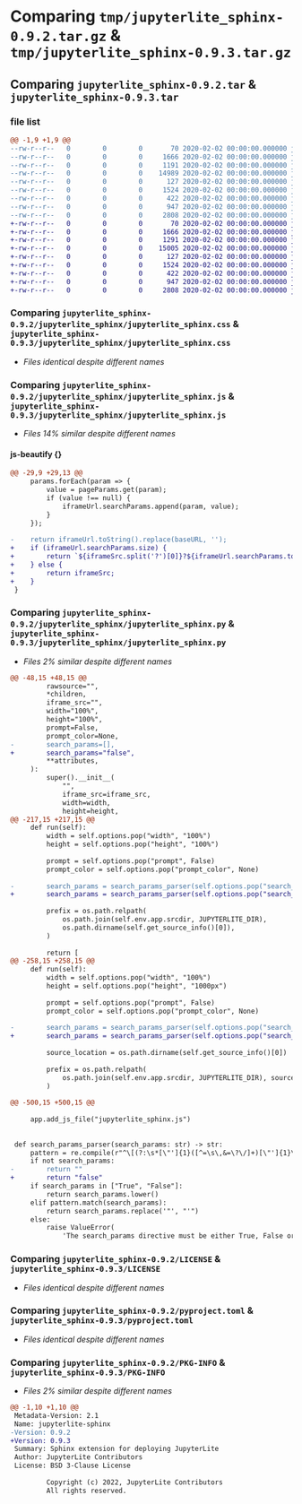 # Comparing `tmp/jupyterlite_sphinx-0.9.2.tar.gz` & `tmp/jupyterlite_sphinx-0.9.3.tar.gz`

## Comparing `jupyterlite_sphinx-0.9.2.tar` & `jupyterlite_sphinx-0.9.3.tar`

### file list

```diff
@@ -1,9 +1,9 @@
--rw-r--r--   0        0        0       70 2020-02-02 00:00:00.000000 jupyterlite_sphinx-0.9.2/jupyterlite_sphinx/__init__.py
--rw-r--r--   0        0        0     1666 2020-02-02 00:00:00.000000 jupyterlite_sphinx-0.9.2/jupyterlite_sphinx/jupyterlite_sphinx.css
--rw-r--r--   0        0        0     1191 2020-02-02 00:00:00.000000 jupyterlite_sphinx-0.9.2/jupyterlite_sphinx/jupyterlite_sphinx.js
--rw-r--r--   0        0        0    14989 2020-02-02 00:00:00.000000 jupyterlite_sphinx-0.9.2/jupyterlite_sphinx/jupyterlite_sphinx.py
--rw-r--r--   0        0        0      127 2020-02-02 00:00:00.000000 jupyterlite_sphinx-0.9.2/.gitignore
--rw-r--r--   0        0        0     1524 2020-02-02 00:00:00.000000 jupyterlite_sphinx-0.9.2/LICENSE
--rw-r--r--   0        0        0      422 2020-02-02 00:00:00.000000 jupyterlite_sphinx-0.9.2/README.md
--rw-r--r--   0        0        0      947 2020-02-02 00:00:00.000000 jupyterlite_sphinx-0.9.2/pyproject.toml
--rw-r--r--   0        0        0     2808 2020-02-02 00:00:00.000000 jupyterlite_sphinx-0.9.2/PKG-INFO
+-rw-r--r--   0        0        0       70 2020-02-02 00:00:00.000000 jupyterlite_sphinx-0.9.3/jupyterlite_sphinx/__init__.py
+-rw-r--r--   0        0        0     1666 2020-02-02 00:00:00.000000 jupyterlite_sphinx-0.9.3/jupyterlite_sphinx/jupyterlite_sphinx.css
+-rw-r--r--   0        0        0     1291 2020-02-02 00:00:00.000000 jupyterlite_sphinx-0.9.3/jupyterlite_sphinx/jupyterlite_sphinx.js
+-rw-r--r--   0        0        0    15005 2020-02-02 00:00:00.000000 jupyterlite_sphinx-0.9.3/jupyterlite_sphinx/jupyterlite_sphinx.py
+-rw-r--r--   0        0        0      127 2020-02-02 00:00:00.000000 jupyterlite_sphinx-0.9.3/.gitignore
+-rw-r--r--   0        0        0     1524 2020-02-02 00:00:00.000000 jupyterlite_sphinx-0.9.3/LICENSE
+-rw-r--r--   0        0        0      422 2020-02-02 00:00:00.000000 jupyterlite_sphinx-0.9.3/README.md
+-rw-r--r--   0        0        0      947 2020-02-02 00:00:00.000000 jupyterlite_sphinx-0.9.3/pyproject.toml
+-rw-r--r--   0        0        0     2808 2020-02-02 00:00:00.000000 jupyterlite_sphinx-0.9.3/PKG-INFO
```

### Comparing `jupyterlite_sphinx-0.9.2/jupyterlite_sphinx/jupyterlite_sphinx.css` & `jupyterlite_sphinx-0.9.3/jupyterlite_sphinx/jupyterlite_sphinx.css`

 * *Files identical despite different names*

### Comparing `jupyterlite_sphinx-0.9.2/jupyterlite_sphinx/jupyterlite_sphinx.js` & `jupyterlite_sphinx-0.9.3/jupyterlite_sphinx/jupyterlite_sphinx.js`

 * *Files 14% similar despite different names*

#### js-beautify {}

```diff
@@ -29,9 +29,13 @@
     params.forEach(param => {
         value = pageParams.get(param);
         if (value !== null) {
             iframeUrl.searchParams.append(param, value);
         }
     });
 
-    return iframeUrl.toString().replace(baseURL, '');
+    if (iframeUrl.searchParams.size) {
+        return `${iframeSrc.split('?')[0]}?${iframeUrl.searchParams.toString()}`;
+    } else {
+        return iframeSrc;
+    }
 }
```

### Comparing `jupyterlite_sphinx-0.9.2/jupyterlite_sphinx/jupyterlite_sphinx.py` & `jupyterlite_sphinx-0.9.3/jupyterlite_sphinx/jupyterlite_sphinx.py`

 * *Files 2% similar despite different names*

```diff
@@ -48,15 +48,15 @@
         rawsource="",
         *children,
         iframe_src="",
         width="100%",
         height="100%",
         prompt=False,
         prompt_color=None,
-        search_params=[],
+        search_params="false",
         **attributes,
     ):
         super().__init__(
             "",
             iframe_src=iframe_src,
             width=width,
             height=height,
@@ -217,15 +217,15 @@
     def run(self):
         width = self.options.pop("width", "100%")
         height = self.options.pop("height", "100%")
 
         prompt = self.options.pop("prompt", False)
         prompt_color = self.options.pop("prompt_color", None)
 
-        search_params = search_params_parser(self.options.pop("search_params", ""))
+        search_params = search_params_parser(self.options.pop("search_params", False))
 
         prefix = os.path.relpath(
             os.path.join(self.env.app.srcdir, JUPYTERLITE_DIR),
             os.path.dirname(self.get_source_info()[0]),
         )
 
         return [
@@ -258,15 +258,15 @@
     def run(self):
         width = self.options.pop("width", "100%")
         height = self.options.pop("height", "1000px")
 
         prompt = self.options.pop("prompt", False)
         prompt_color = self.options.pop("prompt_color", None)
 
-        search_params = search_params_parser(self.options.pop("search_params", ""))
+        search_params = search_params_parser(self.options.pop("search_params", False))
 
         source_location = os.path.dirname(self.get_source_info()[0])
 
         prefix = os.path.relpath(
             os.path.join(self.env.app.srcdir, JUPYTERLITE_DIR), source_location
         )
 
@@ -500,15 +500,15 @@
 
     app.add_js_file("jupyterlite_sphinx.js")
 
 
 def search_params_parser(search_params: str) -> str:
     pattern = re.compile(r"^\[(?:\s*[\"']{1}([^=\s\,&=\?\/]+)[\"']{1}\s*\,?)+\]$")
     if not search_params:
-        return ""
+        return "false"
     if search_params in ["True", "False"]:
         return search_params.lower()
     elif pattern.match(search_params):
         return search_params.replace('"', "'")
     else:
         raise ValueError(
             'The search_params directive must be either True, False or ["param1", "param2"].\n'
```

### Comparing `jupyterlite_sphinx-0.9.2/LICENSE` & `jupyterlite_sphinx-0.9.3/LICENSE`

 * *Files identical despite different names*

### Comparing `jupyterlite_sphinx-0.9.2/pyproject.toml` & `jupyterlite_sphinx-0.9.3/pyproject.toml`

 * *Files identical despite different names*

### Comparing `jupyterlite_sphinx-0.9.2/PKG-INFO` & `jupyterlite_sphinx-0.9.3/PKG-INFO`

 * *Files 2% similar despite different names*

```diff
@@ -1,10 +1,10 @@
 Metadata-Version: 2.1
 Name: jupyterlite-sphinx
-Version: 0.9.2
+Version: 0.9.3
 Summary: Sphinx extension for deploying JupyterLite
 Author: JupyterLite Contributors
 License: BSD 3-Clause License
         
         Copyright (c) 2022, JupyterLite Contributors
         All rights reserved.
```


